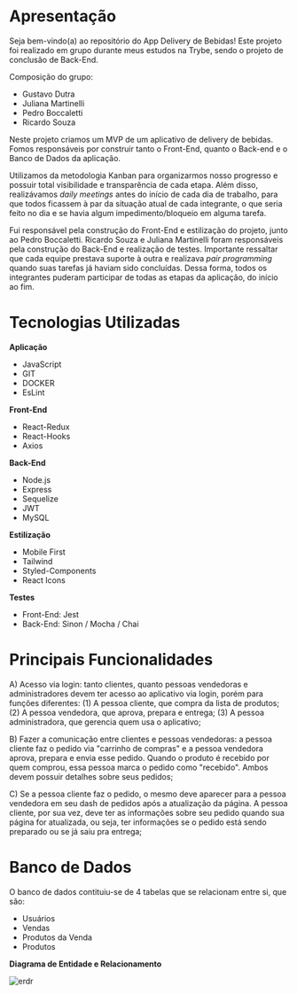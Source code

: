 # Apresentação

Seja bem-vindo(a) ao repositório do App Delivery de Bebidas! Este projeto foi realizado em grupo durante meus estudos na Trybe, sendo o projeto de conclusão de Back-End.

Composição do grupo:
- Gustavo Dutra
- Juliana Martinelli
- Pedro Boccaletti
- Ricardo Souza

Neste projeto criamos um MVP de um aplicativo de delivery de bebidas. Fomos responsáveis por construir tanto o Front-End, quanto o Back-end e o Banco de Dados da aplicação.

Utilizamos da metodologia Kanban para organizarmos nosso progresso e possuir total visibilidade e transparência de cada etapa. Além disso, realizávamos *daily meetings* antes do início de cada dia de trabalho, para que todos ficassem à par da situação atual de cada integrante, o que seria feito no dia e se havia algum impedimento/bloqueio em alguma tarefa.

Fui responsável pela construção do Front-End e estilização do projeto, junto ao Pedro Boccaletti.
Ricardo Souza e Juliana Martinelli foram responsáveis pela construção do Back-End e realização de testes.
Importante ressaltar que cada equipe prestava suporte à outra e realizava *pair programming* quando suas tarefas já haviam sido concluídas. Dessa forma, todos os integrantes puderam participar de todas as etapas da aplicação, do início ao fim.

# Tecnologias Utilizadas

**Aplicação**
- JavaScript
- GIT
- DOCKER
- EsLint

**Front-End**
- React-Redux
- React-Hooks
- Axios

**Back-End**
- Node.js
- Express
- Sequelize
- JWT
- MySQL

**Estilização**
- Mobile First
- Tailwind
- Styled-Components
- React Icons

**Testes**
- Front-End: Jest
- Back-End: Sinon / Mocha / Chai

# Principais Funcionalidades
A) Acesso via login: tanto clientes, quanto pessoas vendedoras e administradores devem ter acesso ao aplicativo via login, porém para funções diferentes: (1) A pessoa cliente, que compra da lista de produtos; (2) A pessoa vendedora, que aprova, prepara e entrega; (3) A pessoa administradora, que gerencia quem usa o aplicativo;

B) Fazer a comunicação entre clientes e pessoas vendedoras: a pessoa cliente faz o pedido via "carrinho de compras" e a pessoa vendedora aprova, prepara e envia esse pedido. Quando o produto é recebido por quem comprou, essa pessoa marca o pedido como "recebido". Ambos devem possuir detalhes sobre seus pedidos;

C) Se a pessoa cliente faz o pedido, o mesmo deve aparecer para a pessoa vendedora em seu dash de pedidos após a atualização da página. A pessoa cliente, por sua vez, deve ter as informações sobre seu pedido quando sua página for atualizada, ou seja, ter informações se o pedido está sendo preparado ou se já saiu pra entrega;

# Banco de Dados

O banco de dados contituiu-se de 4 tabelas que se relacionam entre si, que são:
- Usuários
- Vendas
- Produtos da Venda
- Produtos

**Diagrama de Entidade e Relacionamento**

![erdr](https://github.com/Gustavo-trybedev/App-Delivery/assets/103958434/d9921d12-122f-4434-a342-dd34e029c916)

